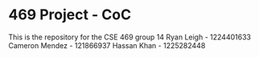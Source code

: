 # 469 Project - CoC
This is the repository for the CSE 469 group 14
Ryan Leigh - 1224401633
Cameron Mendez - 121866937
Hassan Khan - 1225282448